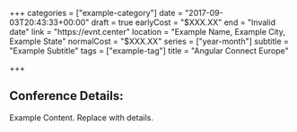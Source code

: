 +++
categories = ["example-category"]
date = "2017-09-03T20:43:33+00:00"
draft = true
earlyCost = "$XXX.XX"
end = "Invalid date"
link = "https://evnt.center"
location = "Example Name, Example City, Example State"
normalCost = "$XXX.XX"
series = ["year-month"]
subtitle = "Example Subtitle"
tags = ["example-tag"]
title = "Angular Connect Europe"

+++

## Conference Details: 

Example Content. Replace with details.
